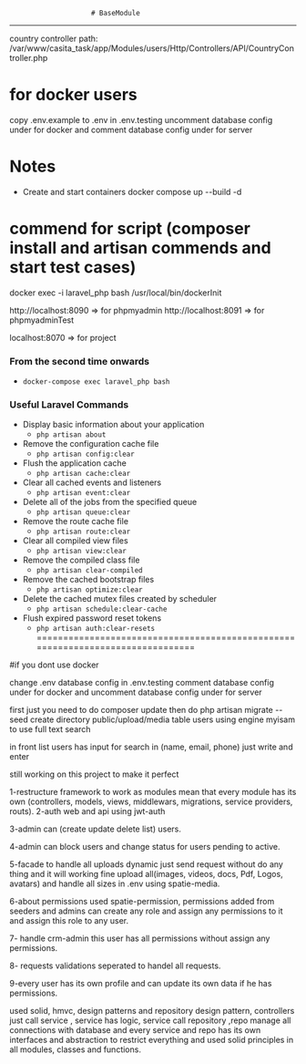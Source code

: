                        # BaseModule
**********************************************************
country controller path: /var/www/casita_task/app/Modules/users/Http/Controllers/API/CountryController.php
# for docker users

copy .env.example to .env
in .env.testing uncomment database config under for docker and comment database config under for server

# Notes

- Create and start containers
    docker compose up --build -d

# commend for script (composer install and artisan commends  and start test cases)
docker exec -i laravel_php bash /usr/local/bin/dockerInit

http://localhost:8090 => for phpmyadmin
http://localhost:8091 => for phpmyadminTest

localhost:8070 => for project

### From the second time onwards
- `docker-compose exec laravel_php bash`

### Useful Laravel Commands
- Display basic information about your application
    - `php artisan about`
- Remove the configuration cache file
    - `php artisan config:clear`
- Flush the application cache
    - `php artisan cache:clear`
- Clear all cached events and listeners
    - `php artisan event:clear`
- Delete all of the jobs from the specified queue
    - `php artisan queue:clear`
- Remove the route cache file
    - `php artisan route:clear`
- Clear all compiled view files
    - `php artisan view:clear`
- Remove the compiled class file
    - `php artisan clear-compiled`
- Remove the cached bootstrap files
    - `php artisan optimize:clear`
- Delete the cached mutex files created by scheduler
    - `php artisan schedule:clear-cache`
- Flush expired password reset tokens
    - `php artisan auth:clear-resets`
===============================================================================

#if you dont use docker

change .env database config
in .env.testing comment database config under for docker and uncomment database config under for server



first just you need to do composer update then do php artisan migrate --seed
create directory public/upload/media
table users using engine myisam to use full text search

in front list users has input for search in (name, email, phone) just write and enter

still working on this project to make it perfect

1-restructure framework to work as modules mean that every module has its own (controllers, models, views, middlewars, migrations, service providers, routs).
2-auth web and api using jwt-auth

3-admin can (create update delete list) users.

4-admin can block users and change status for users pending to active.

5-facade to handle all uploads dynamic just send request without do any thing and it will working fine upload all(images, videos, docs, Pdf, Logos, avatars) and handle all sizes in .env using spatie-media.

6-about permissions used spatie-permission, permissions added from seeders and admins can create any role and assign any permissions to it and assign this role to any user.

7- handle crm-admin this user has all permissions without assign any permissions.

8- requests validations seperated to handel all requests.

9-every user has its own profile and can update its own data if he has permissions.

used solid, hmvc, design patterns and repository design pattern, controllers just call service , service has logic, service call repository ,repo manage all connections with database and every service and repo has its own interfaces and abstraction to restrict everything and used solid principles in all modules, classes and functions.

